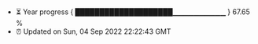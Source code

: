 - ⏳ Year progress { ████████████████████▁▁▁▁▁▁▁▁▁▁ } 67.65 %
- ⏰ Updated on Sun, 04 Sep 2022 22:22:43 GMT

